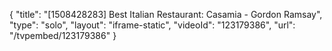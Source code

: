 {
    "title": "[1508428283] Best Italian Restaurant: Casamia - Gordon Ramsay",
    "type": "solo",
    "layout": "iframe-static",
    "videoId": "123179386",
    "url": "\/tvpembed\/123179386"
}